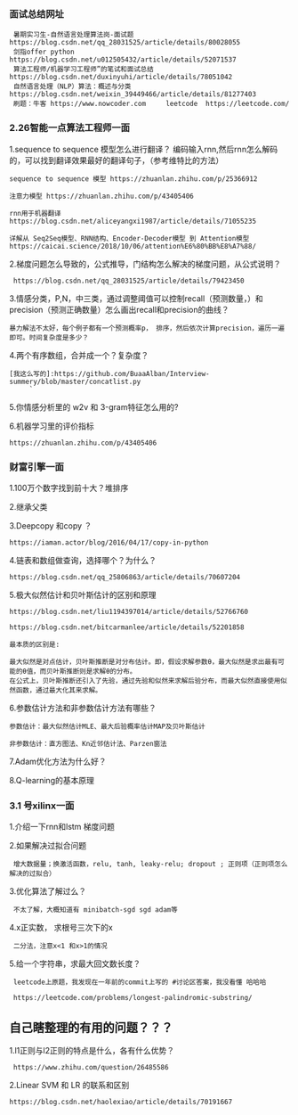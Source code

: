 ### 面试总结网址

     暑期实习生-自然语言处理算法岗-面试题 https://blog.csdn.net/qq_28031525/article/details/80028055
     剑指offer python  https://blog.csdn.net/u012505432/article/details/52071537
     算法工程师/机器学习工程师”的笔试和面试总结 https://blog.csdn.net/duxinyuhi/article/details/78051042
     自然语言处理（NLP）算法：概述与分类 https://blog.csdn.net/weixin_39449466/article/details/81277403
     刷题：牛客 https://www.nowcoder.com     leetcode  https://leetcode.com/ 
     

### 2.26智能一点算法工程师一面
 1.sequence to sequence 模型怎么进行翻译？
    编码输入rnn,然后rnn怎么解码的，可以找到翻译效果最好的翻译句子，（参考维特比的方法）
    
    sequence to sequence 模型 https://zhuanlan.zhihu.com/p/25366912
   
    注意力模型 https://zhuanlan.zhihu.com/p/43405406   
    
    rnn用于机器翻译 https://blog.csdn.net/aliceyangxi1987/article/details/71055235
    
    详解从 Seq2Seq模型、RNN结构、Encoder-Decoder模型 到 Attention模型 https://caicai.science/2018/10/06/attention%E6%80%BB%E8%A7%88/

    
 2.梯度问题怎么导致的，公式推导，门结构怎么解决的梯度问题，从公式说明？
 
     https://blog.csdn.net/qq_28031525/article/details/79423450
  
 3.情感分类，P,N，中三类，通过调整阈值可以控制recall（预测数量，）和 precision（预测正确数量）怎么画出recall和precision的曲线？
  
    暴力解法不太好，每个例子都有一个预测概率p， 排序，然后依次计算precision，遍历一遍即可。时间复杂度是多少？
    
 4.两个有序数组，合并成一个？复杂度？
 
    [我这么写的]:https://github.com/BuaaAlban/Interview-summery/blob/master/concatlist.py
         `
 5.你情感分析里的 w2v 和 3-gram特征怎么用的?
 
 6.机器学习里的评价指标 
 
    https://zhuanlan.zhihu.com/p/43405406
    
    
### 财富引擎一面

1.100万个数字找到前十大？堆排序

2.继承父类

3.Deepcopy 和copy ？

    https://iaman.actor/blog/2016/04/17/copy-in-python

4.链表和数组做查询，选择哪个？为什么？

    https://blog.csdn.net/qq_25806863/article/details/70607204

5.极大似然估计和贝叶斯估计的区别和原理

    https://blog.csdn.net/liu1194397014/article/details/52766760

    https://blog.csdn.net/bitcarmanlee/article/details/52201858

    最本质的区别是:

    最大似然是对点估计，贝叶斯推断是对分布估计。即，假设求解参数θ，最大似然是求出最有可能的θ值，而贝叶斯推断则是求解θ的分布。
    在公式上，贝叶斯推断还引入了先验，通过先验和似然来求解后验分布，而最大似然直接使用似然函数，通过最大化其来求解。

6.参数估计方法和非参数估计方法有哪些？

    参数估计：最大似然估计MLE、最大后验概率估计MAP及贝叶斯估计

    非参数估计：直方图法、Kn近邻估计法、Parzen窗法

7.Adam优化方法为什么好？

8.Q-learning的基本原理

### 3.1 号xilinx一面 

1.介绍一下rnn和lstm 梯度问题

2.如果解决过拟合问题

     增大数据量；换激活函数，relu, tanh, leaky-relu; dropout ; 正则项（正则项怎么解决的过拟合）

3.优化算法了解过么？

     不太了解，大概知道有 minibatch-sgd sgd adam等

4.x正实数， 求根号三次下的x

     二分法，注意x<1 和x>1的情况
     
5.给一个字符串，求最大回文数长度？

     leetcode上原题，我发现在一年前的commit上写的 #讨论区答案，我没看懂 哈哈哈
     
     https://leetcode.com/problems/longest-palindromic-substring/
     
## 自己瞎整理的有用的问题？？？

1.l1正则与l2正则的特点是什么，各有什么优势？

     https://www.zhihu.com/question/26485586

2.Linear SVM 和 LR 的联系和区别

    https://blog.csdn.net/haolexiao/article/details/70191667
